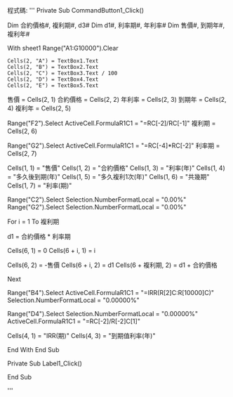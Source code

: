 程式碼:
'''
Private Sub CommandButton1_Click()

Dim 合約價格#, 複利期#, d3#
Dim d1#, 利率期#, 年利率#
Dim 售價#, 到期年#, 複利年#

With sheet1
   Range("A1:G10000").Clear
   
    Cells(2, "A") = TextBox1.Text
    Cells(2, "B") = TextBox2.Text
    Cells(2, "C") = TextBox3.Text / 100
    Cells(2, "D") = TextBox4.Text
    Cells(2, "E") = TextBox5.Text
  
售價 = Cells(2, 1)
合約價格 = Cells(2, 2)
年利率 = Cells(2, 3)
到期年 = Cells(2, 4)
複利年 = Cells(2, 5)


Range("F2").Select
ActiveCell.FormulaR1C1 = "=RC[-2]/RC[-1]"
複利期 = Cells(2, 6)

Range("G2").Select
ActiveCell.FormulaR1C1 = "=RC[-4]*RC[-2]"
利率期 = Cells(2, 7)





Cells(1, 1) = "售價"
Cells(1, 2) = "合約價格"
Cells(1, 3) = "利率(年)"
Cells(1, 4) = "多久後到期(年)"
Cells(1, 5) = "多久複利1次(年)"
Cells(1, 6) = "共幾期"
Cells(1, 7) = "利率(期)"




Range("C2").Select
Selection.NumberFormatLocal = "0.00%"
Range("G2").Select
Selection.NumberFormatLocal = "0.00%"

For i = 1 To 複利期

d1 = 合約價格 * 利率期

Cells(6, 1) = 0
Cells(6 + i, 1) = i

Cells(6, 2) = -售價
Cells(6 + i, 2) = d1
Cells(6 + 複利期, 2) = d1 + 合約價格






Next


Range("B4").Select
ActiveCell.FormulaR1C1 = "=IRR(R[2]C:R[10000]C)"
Selection.NumberFormatLocal = "0.00000%"

Range("D4").Select
Selection.NumberFormatLocal = "0.00000%"
ActiveCell.FormulaR1C1 = "=RC[-2]/R[-2]C[1]"

Cells(4, 1) = "IRR(期)"
Cells(4, 3) = "到期值利率(年)"






End With
End Sub




Private Sub Label1_Click()

End Sub

'''
